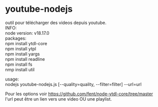 # youtube-nodejs
outil pour télécharger des videos depuis youtube.  
INFO:  
	node version: v18.17.0  
	packages:  
npm install ytdl-core  
npm install ytpl  
npm install yargs  
npm install readline   
npm install fs  
nmp install util  

usage:  
nodejs youtube-nodejs.js [--quality=quality, --filter=filter] --url=url  


Pour les options voir https://github.com/fent/node-ytdl-core/tree/master  
l'url peut être un lien vers une video OU une playlist.

